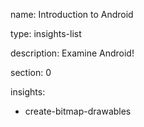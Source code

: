 name: Introduction to Android

type: insights-list

description: Examine Android!

section: 0

insights:
  - create-bitmap-drawables
